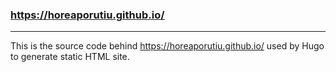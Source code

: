 ### https://horeaporutiu.github.io/
-----------------------------------
This is the source code behind https://horeaporutiu.github.io/ used by Hugo to generate static HTML site.
